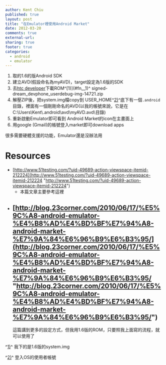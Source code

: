 ```yaml
---
author: Kent Chiu
published: true
layout: post
title: "在Emulator裡使用Android Market"
date: 2012-03-20
comments: true
external-url:
sharing: true
footer: true
categories:
  - android
  - emulator
---
```




1.  取的1.6的版Android SDK
2.  建立AVD(假設命名為myAVD)，target設定為1.6版的SDK
3.  去[htc
    developer](http://developer.htc.com/adp.html "http://developer.htc.com/adp.html")下載ROM^[1)](#fn__1)^
    signed-dream\_devphone\_userdebug-img-14721.zip
4.  解壓ZIP後，把system.img檔copy到
    USER\_HOME^[2)](#fn__2)^底下有一個`.android`目錄，裡面有一個剛剛命名的AVD(以我的帳號來說，它是在C:\\Users\\Kent\\.android\\avd\\myAVD.avd\\目錄)
5.  重新啟動Emulator即可看到 Android Market的icon在主畫面上
6.  用google (Gmail)的帳號登入market即可download apps

很多需要硬體支援的功能，Emulator還是沒辦法用

Resources
=========

-   [http://www.51testing.com/?uid-49689-action-viewspace-itemid-212224](http://www.51testing.com/?uid-49689-action-viewspace-itemid-212224 "http://www.51testing.com/?uid-49689-action-viewspace-itemid-212224")
    - 本篇文章主要參考這裡
-   [http://blog.23corner.com/2010/06/17/%E5%9C%A8-android-emulator-%E4%B8%AD%E4%BD%BF%E7%94%A8-android-market-%E7%9A%84%E6%96%B9%E6%B3%95/](http://blog.23corner.com/2010/06/17/%E5%9C%A8-android-emulator-%E4%B8%AD%E4%BD%BF%E7%94%A8-android-market-%E7%9A%84%E6%96%B9%E6%B3%95/ "http://blog.23corner.com/2010/06/17/%E5%9C%A8-android-emulator-%E4%B8%AD%E4%BD%BF%E7%94%A8-android-market-%E7%9A%84%E6%96%B9%E6%B3%95/")
    -
    這篇講到更多的設定方式，但我用1.6版的ROM，只要照我上面寫的流程，就可以使用了



^[1)](#fnt__1)^ 我下的是1.6版的system.img

^[2)](#fnt__2)^ 登入OS的使用者帳號